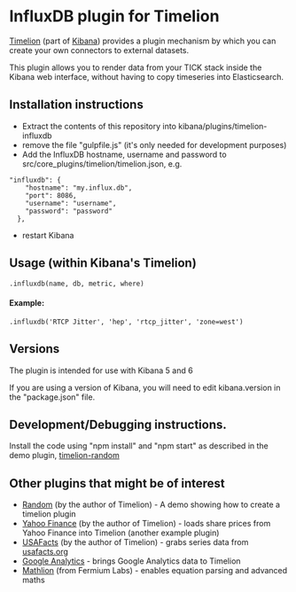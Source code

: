 # InfluxDB plugin for Timelion

[Timelion](https://www.elastic.co/blog/timelion-timeline) (part of [Kibana](https://www.elastic.co/products/kibana)) provides a plugin mechanism by which you can create your own connectors to external datasets.

This plugin allows you to render data from your TICK stack inside the Kibana web interface, without having to copy timeseries into Elasticsearch.


## Installation instructions

* Extract the contents of this repository into kibana/plugins/timelion-influxdb
* remove the file "gulpfile.js" (it's only needed for development purposes)
* Add the InfluxDB hostname, username and password to src/core_plugins/timelion/timelion.json, e.g.
```
"influxdb": {
    "hostname": "my.influx.db",
    "port": 8086,
    "username": "username",
    "password": "password"
  },
```
* restart Kibana


## Usage (within Kibana's Timelion)

```
.influxdb(name, db, metric, where)
```

#### Example:
```
.influxdb('RTCP Jitter', 'hep', 'rtcp_jitter', 'zone=west')
```

## Versions

The plugin is intended for use with Kibana 5 and 6

If you are using a version of Kibana, you will need to edit kibana.version in the "package.json" file.


## Development/Debugging instructions.

Install the code using "npm install" and "npm start" as described in the demo plugin, [timelion-random](https://github.com/rashidkpc/timelion-random)


## Other plugins that might be of interest

* [Random](https://github.com/rashidkpc/timelion-random) (by the author of Timelion) - A demo showing how to create a timelion plugin
* [Yahoo Finance](https://github.com/rashidkpc/timelion-yfinance) (by the author of Timelion) - loads share prices from Yahoo Finance into Timelion (another example plugin)
* [USAFacts](https://github.com/rashidkpc/timelion-usafacts) (by the author of Timelion) - grabs series data from [usafacts.org](http://usafacts.org)
* [Google Analytics](https://github.com/bahaaldine/timelion-google-analytics) - brings Google Analytics data to Timelion
* [Mathlion](https://github.com/fermiumlabs/mathlion) (from Fermium Labs) - enables equation parsing and advanced maths

